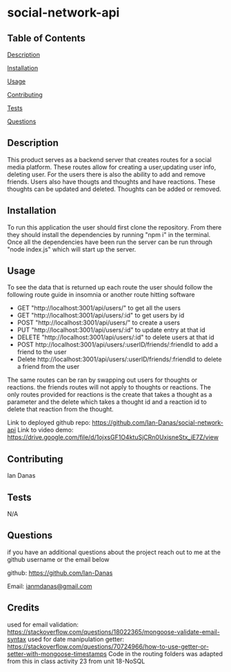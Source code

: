 # social-network-api

## Table of Contents
[Description](#Description)

[Installation](#Installation)

[Usage](#Usage)

[Contributing](#Contributing)

[Tests](#Tests)


[Questions](#Questions)


## Description <a id = "Description"></a>
This product serves as a backend server that creates routes for a social media platform. These routes allow for creating a user,updating user info, deleting user. For the users there is also the ability to add and remove friends. Users also have thougts and thoughts and have reactions. These thoughts can be updated and deleted. Thoughts can be added or removed.
## Installation <a id = "Installation"></a>
To run this application the user should first clone the repository. From there they should install the dependencies by running "npm i" in the terminal. Once all the dependencies have been run the server can be run through "node index.js" which will start up the server.

## Usage <a id = "Usage"></a>
To see the data that is returned up each route the user should follow the following route guide in insomnia or another route hitting software
- GET "http://localhost:3001/api/users/" to get all the users
- GET "http://localhost:3001/api/users/:id" to get users by id 
- POST "http://localhost:3001/api/users/" to create a users 
- PUT "http://localhost:3001/api/users/:id" to update entry at that id
- DELETE "http://localhost:3001/api/users/:id" to delete users at that id
- POST http://localhost:3001/api/users/:userID/friends/:friendId to add a friend to the user
- Delete http://localhost:3001/api/users/:userID/friends/:friendId to delete a friend from the user

The same routes can be ran by swapping out users for thoughts or reactions. the friends routes will not apply to thoughts or reactions. The only routes provided for reactions is the create that takes a thought as a parameter and the delete which takes a thought id and a reaction id to delete that reaction from the thought.
 
Link to deployed github repo: https://github.com/Ian-Danas/social-network-api
Link to video demo: https://drive.google.com/file/d/1ojxsGF1O4ktuSjCRn0UxisneStx_iE7Z/view
## Contributing <a id = "Contributing"></a>
Ian Danas
## Tests <a id = "Tests"></a>
N/A

## Questions <a id = "Questions"></a>
if you have an additional questions about the project reach out to me at the github username or the email below

 github: https://github.com/Ian-Danas

 Email: ianmdanas@gmail.com

## Credits
used for email validation: https://stackoverflow.com/questions/18022365/mongoose-validate-email-syntax
used for date manipulation getter: https://stackoverflow.com/questions/70724966/how-to-use-getter-or-setter-with-mongoose-timestamps
Code in the routing folders was adapted from this in class activity 23 from unit 18-NoSQL




























